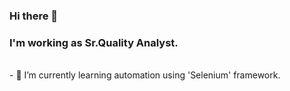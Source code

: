 ### Hi there 👋
### I'm working as Sr.Quality Analyst. 
<br>
- 🌱 I’m currently learning automation using 'Selenium' framework.
</br>
<!--
**sahupriyankatray/sahupriyankatray** is a ✨ _special_ ✨ repository because its `README.md` (this file) appears on your GitHub profile.

Here are some ideas to get you started:

- 🔭 I’m currently working on ...
- 🌱 I’m currently learning ...
- 👯 I’m looking to collaborate on ...
- 🤔 I’m looking for help with ...
- 💬 Ask me about ...
- 📫 How to reach me: ...
- 😄 Pronouns: ...
- ⚡ Fun fact: ...
-->
